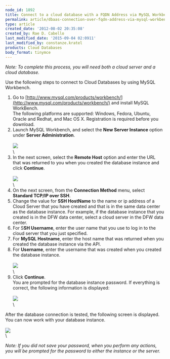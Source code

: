 ```yaml
---
node_id: 1892
title: Connect to a cloud database with a FQDN Address via MySQL Workbench
permalink: article/dbaas-connection-over-fqdn-address-via-mysql-workbench
type: article
created_date: '2012-08-02 20:35:08'
created_by: Rae D. Cabello
last_modified_date: '2015-09-04 02:0911'
last_modified_by: constanze.kratel
products: Cloud Databases
body_format: tinymce
---
```


*Note: To complete this process, you will need both a cloud server and a
cloud database.*

Use the following steps to connect to Cloud Databases by using MySQL
Workbench.

1.  Go
    to [http://www.mysql.com/products/workbench/](http://www.mysql.com/products/workbench/)
    and install MySQL WorkBench.\
    The following platforms are supported: Windows, Fedora, Ubuntu,
    Oracle and Redhat, and Mac OS X. Registration is required before you
    download.
2.  Launch MySQL Workbench, and select the **New Server Instance**
    option under **Server Administration**.\
    \
    ![](/knowledge_center/sites/default/files/field/image/1.png)\
    \
3.  In the next screen, select the **Remote Host** option and enter the
    URL that was returned to you when you created the database instance
    and click **Continue**.\
    \
    ![](/knowledge_center/sites/default/files/field/image/2.png)\
    \
4.  On the next screen, from the **Connection Method** menu, select
    **Standard TCP/IP over SSH**.
5.  Change the value for **SSH HostName** to the name or ip address of a
    Cloud Server that you have created and that is in the same data
    center as the database instance. For example, if the database
    instance that you created is in the DFW data center, select a cloud
    server in the DFW data center.
6.  For S**SH Username**, enter the user name that you use to log in to
    the cloud server that you just specified.
7.  For **MySQL Hostname**, enter the host name that was returned when
    you created the database instance via the API.
8.  For **Username**, enter the username that was created when you
    created  the database instance.\
    \
    ![](/knowledge_center/sites/default/files/field/image/3.png)\
    \
9.  Click **Continue**. \
    You are prompted for the database instance password. If everything
    is correct, the following information is displayed:\
    \
    ![](/knowledge_center/sites/default/files/field/image/4.png)\
    \

After the database connection is tested, the following screen is
displayed. You can now work with your database instance.\
\
![](/knowledge_center/sites/default/files/field/image/5.png)\
\

*Note: If you did not save your password, when you perform any actions,
you will be prompted for the password to either the instance or the
server.*

